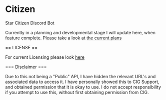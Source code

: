 # Citizen

Star Citizen Discord Bot

Currently in a planning and developmental stage I will update here, when feature complete.
Please take a look at [the current plans](https://github.com/N1GHTR4NG3R/Citizen/blob/main/info.txt)

== LICENSE ==

For current Licensing please look [here](https://github.com/N1GHTR4NG3R/Citizen/blob/main/LICENSE.txt)

=== Disclaimer ===

Due to this not being a "Public" API, I have hidden the relevant URL's and associated data to access it.
I have personally showed this to CIG Support, and obtained permission that it is okay to use.
I do not accept responsibility if you attempt to use this, without first obtaining permission from CIG.
